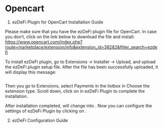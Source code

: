 # Opencart
1. ezDeFi Plugin for OpenCart Installation Guide

Please make sure that you have the ezDeFi plugin file for OpenCart. In case you don’t, click on the link below to download the file and install:
https://www.opencart.com/index.php?route=marketplace/extension/info&extension_id=38282&filter_search=ezdefi

To install ezDeFi plugin, go to Extensions -> Installer -> Upload, and upload the ezDeFi plugin setup file. After the file has been successfully uploaded, it will display this message:

<img>

Then you go to Extensions, select Payments in the listbox in Choose the extension type. Scroll down, click on  in ezDeFi Plugin to complete the installation.

After installation completed,  will change into . Now you can configure the settings of ezDeFi Plugin by clicking on .

2. ezDeFi Configuration Guide

